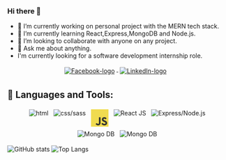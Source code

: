 ### Hi there 👋 

- 🔭 I’m currently working on personal project with the MERN tech stack.
- 🌱 I’m currently learning React,Express,MongoDB and Node.js.
- 👯 I’m looking to collaborate with anyone on any project.
- 💬 Ask me about anything.
-  I'm currently looking for a software development internship role.

<p align="center">
 <a href="https://www.facebook.com/djunov" target="_blank" rel="noopener noreferrer"> <img src="https://iconape.com/wp-content/files/yd/117914/svg/Facebook_f_logo__2019_.svg" alt="Facebook-logo" height="40" style="vertical-align:top; margin:4px"> </a>
 <a href="https://www.linkedin.com/in/petar-dzhunov-9515b6210/" target="_blank" rel="noopener noreferrer"> <img src="https://upload.wikimedia.org/wikipedia/commons/thumb/e/e9/Linkedin_icon.svg/1024px-Linkedin_icon.svg.png" alt="LinkedIn-logo" height="40" style="vertical-align:top; margin:4px"></a>
 <a href="mailto:petar.djunov@abv.bg> <img src="https://cdn.jsdelivr.net/npm/simple-icons@v3/icons/gmail.svg" alt="email" height="40" style="vertical-align:top; margin:4px"></a>
</p>



## 🧰 Languages and Tools:
<p align="center">
<img src="https://upload.wikimedia.org/wikipedia/commons/thumb/6/61/HTML5_logo_and_wordmark.svg/2048px-HTML5_logo_and_wordmark.svg.png" alt="html" height="40" style="vertical-align:top; margin:4px">
<img src="https://boffincoders.com/wp-content/uploads/2021/05/convert-css-to-sass-or-scss-expeditiously.jpg" alt="css/sass" height="40" style="vertical-align:top; margin:4px">
<img src="https://raw.githubusercontent.com/github/explore/80688e429a7d4ef2fca1e82350fe8e3517d3494d/topics/javascript/javascript.png" alt="Javascript" height="40" style="vertical-align:top; margin:4px">
<img src="https://upload.wikimedia.org/wikipedia/commons/thumb/a/a7/React-icon.svg/1280px-React-icon.svg.png" alt="React JS" height="40" style="vertical-align:top; margin:4px">
<img src="https://miro.medium.com/max/1051/1*q9myzo5Au8OfsaSrCodNmw.png" alt="Express/Node.js" height="40" style="vertical-align:top; margin:4px">
<img src="https://www.pngkit.com/png/detail/225-2254691_9kib-354x415-unnamed-mongodb-logo-svg.png" alt="Mongo DB" height="40" style="vertical-align:top; margin:4px">
<img src="https://4.bp.blogspot.com/-rtNRVM3aIvI/XJX_U07Z-II/AAAAAAAAJXY/YpdOo490FTgdKOxM4qDG-2-EzcNFAWkKACK4BGAYYCw/s1600/logo%2Bfirebase%2Bicon.png" alt="Mongo DB" height="40" style="vertical-align:top; margin:4px">
</p>

![GitHub stats](https://github-readme-stats.vercel.app/api?username=PetyrDzhunov&show_icons=true&theme=aura)
![Top Langs](https://github-readme-stats.vercel.app/api/top-langs/?username=PetyrDzhunov&theme=aura)

